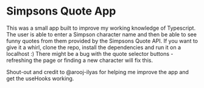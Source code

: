 # Simpsons Quote App

This was a small app built to improve my working knowledge of Typescript. The user is able to enter a Simpson character name and then be able to see funny quotes from them provided by the Simpsons Quote API. 
If you want to give it a whirl, clone the repo, install the dependencies and run it on a localhost :) 
There might be a bug with the quote selector buttons - refreshing the page or finding a new character will fix this.

Shout-out and credit to @arooj-ilyas for helping me improve the app and get the useHooks working.
